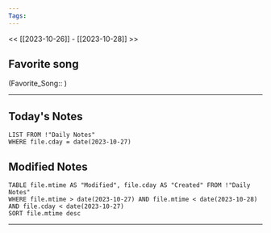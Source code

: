 ```yaml
---
Tags:
---
```

<< [[2023-10-26]] - [[2023-10-28]] >>
## Favorite song
(Favorite_Song:: )

___
## Today's Notes
```dataview
LIST FROM !"Daily Notes"
WHERE file.cday = date(2023-10-27)
```
## Modified Notes
```dataview
TABLE file.mtime AS "Modified", file.cday AS "Created" FROM !"Daily Notes" 
WHERE file.mtime > date(2023-10-27) AND file.mtime < date(2023-10-28) AND file.cday < date(2023-10-27)
SORT file.mtime desc
```
___
